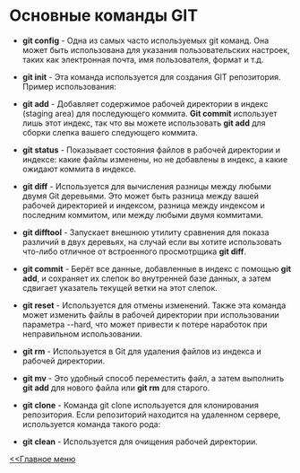 # Основные команды GIT

+ **git config** -
Одна из самых часто используемых git команд. Она может быть использована для указания пользовательских настроек, таких как электронная почта, имя пользователя, формат и т.д.

+ **git init** -
Эта команда используется для создания GIT репозитория. Пример использования:

+ **git add** -
Добавляет содержимое рабочей директории в индекс (staging area) для последующего коммита. **Git commit** использует лишь этот индекс, так что вы можете использовать **git add** для сборки слепка вашего следующего коммита.

+ **git status** -
Показывает состояния файлов в рабочей директории и индексе: какие файлы изменены, но не добавлены в индекс, а какие ожидают коммита в индексе.

+ **git diff** -
Используется для вычисления разницы между любыми двумя Git деревьями. Это может быть разница между вашей рабочей директорией и индексом, разница между индексом и последним коммитом, или между любыми двумя коммитами.

+ **git difftool** -
Запускает внешнюю утилиту сравнения для показа различий в двух деревьях, на случай если вы хотите использовать что-либо отличное от встроенного просмотрщика **git diff**.

+ **git commit** -
Берёт все данные, добавленные в индекс с помощью **git add**, и сохраняет их слепок во внутренней базе данных, а затем сдвигает указатель текущей ветки на этот слепок.

+ **git reset** -
Используется для отмены изменений. Также эта команда может изменить файлы в рабочей директории при использовании параметра --hard, что может привести к потере наработок при неправильном использовании.

+ **git rm** -
Используется в Git для удаления файлов из индекса и рабочей директории.

+ **git mv** -
Это удобный способ переместить файл, а затем выполнить **git add** для нового файла или **git rm** для старого.

+ **git clone** -
Команда git clone используется для клонирования репозитория. Если репозиторий находится на удаленном сервере, используется команда такого рода:

+ **git clean** -
Используется для очищения рабочей директории.

[<<Главное меню](./readme.md)